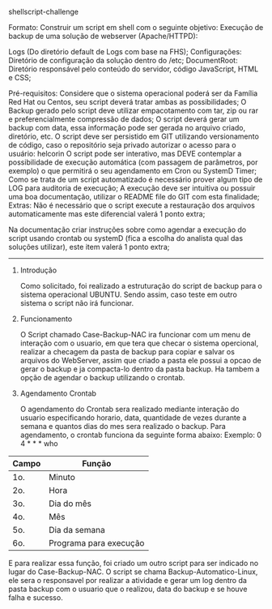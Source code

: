 shellscript-challenge

Formato:
Construir um script em shell com o seguinte objetivo: Execução de backup de uma solução de webserver (Apache/HTTPD):

Logs (Do diretório default de Logs com base na FHS); Configurações: Diretório de configuração da solução dentro do /etc; DocumentRoot: Diretório responsável pelo conteúdo do servidor, código JavaScript, HTML e CSS;

Pré-requisitos:
Considere que o sistema operacional poderá ser da Família Red Hat ou Centos, seu script deverá tratar ambas as possibilidades;
O Backup gerado pelo script deve utilizar empacotamento com tar, zip ou rar e preferencialmente compressão de dados;
O script deverá gerar um backup com data, essa informação pode ser gerada no arquivo criado, diretório, etc.
O script deve ser persistido em GIT utilizando versionamento de código, caso o repositório seja privado autorizar o acesso para o usuário: helcorin
O script pode ser interativo, mas DEVE contemplar a possibilidade de execução automática (com passagem de parâmetros, por exemplo) o que permitirá o seu agendamento em Cron ou SystemD Timer;
Como se trata de um script automatizado é necessário prover algum tipo de LOG para auditoria de execução; A execução deve ser intuitiva ou possuir uma boa documentação, utilizar o README file do GIT com esta finalidade;
Extras:
Não é necessário que o script execute a restauração dos arquivos automaticamente mas este diferencial valerá 1 ponto extra;

Na documentação criar instruções sobre como agendar a execução do script usando crontab ou systemD (fica a escolha do analista qual das soluções utilizar), este item valerá 1 ponto extra;

----

1) Introdução

	Como solicitado, foi realizado a estruturação do script de backup para o sistema operacional UBUNTU. Sendo assim, caso teste em outro sistema o script não irá funcionar.

2) Funcionamento

	O Script chamado Case-Backup-NAC ira funcionar com um menu de interação com o usuario, em que tera que checar o sistema opercional, realizar a checagem da pasta de backup para copiar e salvar os arquivos do WebServer, assim que criado a pasta ele possui a opcao de gerar o backup e ja compacta-lo dentro da pasta backup. Ha tambem a opção de agendar o backup utilizando o crontab.

3) Agendamento Crontab

	O agendamento do Crontab sera realizado mediante interação do usuario especificando horario, data, quantidade de vezes durante a semana e quantos dias do mes sera realizado o backup. Para agendamento, o crontab funciona da seguinte forma abaixo:
Exemplo: 0  4  *  *  *  who

| Campo	|    Função            |
|-------|----------------------|
|  1o.	|Minuto                |
|  2o.	|Hora                  |
|  3o.	|Dia do mês            |
|  4o.	|Mês                   |
|  5o.	|Dia da semana         |
|  6o.	|Programa para execução|

E para realizar essa função, foi criado um outro script para ser indicado no lugar do Case-Backup-NAC. O script se chama Backup-Automatico-Linux, ele sera o responsavel por realizar a atividade e gerar um log dentro da pasta backup com o usuario que o realizou, data do backup e se houve falha e sucesso.
